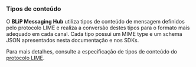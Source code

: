 ### Tipos de conteúdo

O **BLiP Messaging Hub** utiliza tipos de conteúdo de mensagem definidos pelo protocolo LIME e realiza a conversão destes tipos para o formato mais adequado em cada canal. Cada tipo possui um MIME type e um schema JSON apresentados nesta documentação e nos SDKs.

Para mais detalhes, consulte a especificação de tipos de conteúdo do [protocolo LIME](http://limeprotocol.org/content-types.html).

